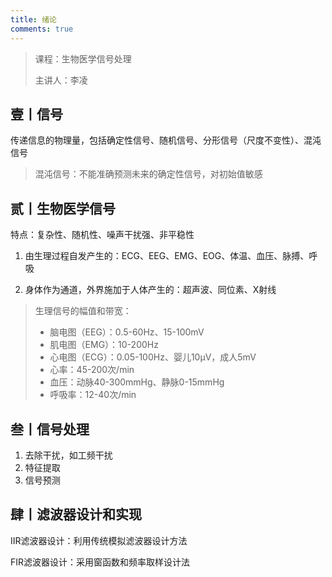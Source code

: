 ```yaml
---
title: 绪论
comments: true
---
```



> 课程：生物医学信号处理
>
> 主讲人：李凌

## 壹丨信号

传递信息的物理量，包括确定性信号、随机信号、分形信号（尺度不变性）、混沌信号

> 混沌信号：不能准确预测未来的确定性信号，对初始值敏感

## 贰丨生物医学信号

特点：复杂性、随机性、噪声干扰强、非平稳性

1. 由生理过程自发产生的：ECG、EEG、EMG、EOG、体温、血压、脉搏、呼吸

2. 身体作为通道，外界施加于人体产生的：超声波、同位素、X射线

> 生理信号的幅值和带宽：
>
> * 脑电图（EEG）：0.5-60Hz、15-100mV
> * 肌电图（EMG）：10-200Hz
> * 心电图（ECG）：0.05-100Hz、婴儿10μV，成人5mV
> * 心率：45-200次/min
> * 血压：动脉40-300mmHg、静脉0-15mmHg
> * 呼吸率：12-40次/min

## 叁丨信号处理

1. 去除干扰，如工频干扰
2. 特征提取
3. 信号预测

## 肆丨滤波器设计和实现

IIR滤波器设计：利用传统模拟滤波器设计方法

FIR滤波器设计：采用窗函数和频率取样设计法









